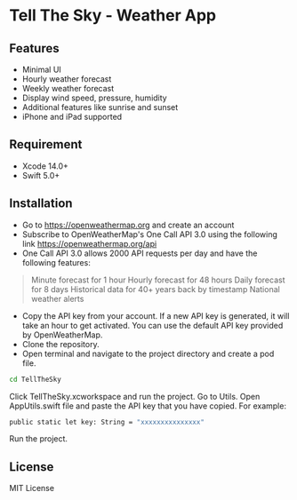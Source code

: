 # Tell The Sky -  Weather App

## Features

- Minimal UI
- Hourly weather forecast
- Weekly weather forecast
- Display wind speed, pressure, humidity
- Additional features like sunrise and sunset
- iPhone and iPad supported

## Requirement

- Xcode 14.0+
- Swift 5.0+

## Installation

- Go to https://openweathermap.org and create an account 
- Subscribe to OpenWeatherMap's  One Call API 3.0 using the following link https://openweathermap.org/api
- One Call API 3.0 allows 2000 API requests per day and have the following features:
> Minute forecast for 1 hour
> Hourly forecast for 48 hours
> Daily forecast for 8 days
> Historical data for 40+ years back by timestamp
> National weather alerts
- Copy the API key from your account. If a new API key is generated, it will take an hour to get activated. You can use the default API key provided by OpenWeatherMap.
- Clone the repository.
- Open terminal and navigate to the project directory and create a pod file.

```sh
cd TellTheSky
```
Click TellTheSky.xcworkspace and run the project.
Go to Utils. Open AppUtils.swift file and paste the API key that you have copied.
For example:
```sh
public static let key: String = "xxxxxxxxxxxxxxx"
```
Run the project. 
 

## License

MIT License


[//]: # (These are reference links used in the body of this note and get stripped out when the markdown processor does its job. There is no need to format nicely because it shouldn't be seen. Thanks SO - http://stackoverflow.com/questions/4823468/store-comments-in-markdown-syntax)

   [dill]: <https://github.com/joemccann/dillinger>
   [git-repo-url]: <https://github.com/joemccann/dillinger.git>
   [john gruber]: <http://daringfireball.net>
   [df1]: <http://daringfireball.net/projects/markdown/>
   [markdown-it]: <https://github.com/markdown-it/markdown-it>
   [Ace Editor]: <http://ace.ajax.org>
   [node.js]: <http://nodejs.org>
   [Twitter Bootstrap]: <http://twitter.github.com/bootstrap/>
   [jQuery]: <http://jquery.com>
   [@tjholowaychuk]: <http://twitter.com/tjholowaychuk>
   [express]: <http://expressjs.com>
   [AngularJS]: <http://angularjs.org>
   [Gulp]: <http://gulpjs.com>

   [PlDb]: <https://github.com/joemccann/dillinger/tree/master/plugins/dropbox/README.md>
   [PlGh]: <https://github.com/joemccann/dillinger/tree/master/plugins/github/README.md>
   [PlGd]: <https://github.com/joemccann/dillinger/tree/master/plugins/googledrive/README.md>
   [PlOd]: <https://github.com/joemccann/dillinger/tree/master/plugins/onedrive/README.md>
   [PlMe]: <https://github.com/joemccann/dillinger/tree/master/plugins/medium/README.md>
   [PlGa]: <https://github.com/RahulHP/dillinger/blob/master/plugins/googleanalytics/README.md>
